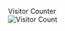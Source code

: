 <centre>Visitor Counter</centre><br>
<centre>![Visitor Count](https://profile-counter.glitch.me/Milvalen/count.svg)</centre>
